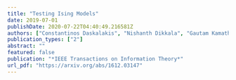 ```yaml
---
title: "Testing Ising Models"
date: 2019-07-01
publishDate: 2020-07-22T04:40:49.216581Z
authors: ["Constantinos Daskalakis", "Nishanth Dikkala", "Gautam Kamath"]
publication_types: ["2"]
abstract: ""
featured: false
publication: "*IEEE Transactions on Information Theory*"
url_pdf: "https://arxiv.org/abs/1612.03147"
---
```


